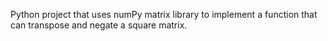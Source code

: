 Python project that uses numPy matrix library to implement a function that can transpose and negate a square matrix.
